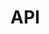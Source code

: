 # API

<autodoc-python
    module="computerwords.plugin"
    include-children=True
    heading-level=2
    />

<autodoc-python
    module="computerwords.library"
    include-children=True
    heading-level=2
    />

<heading-alias name="cwtree" />

<autodoc-python
    module="computerwords.cwdom.CWTree"
    include-children=True
    heading-level=2
    />

<autodoc-python
    module="computerwords.cwdom.traversal"
    include-children=True
    heading-level=2
    />

<autodoc-python
    module="computerwords.cwdom.nodes"
    include-children=True
    heading-level=2
    />
